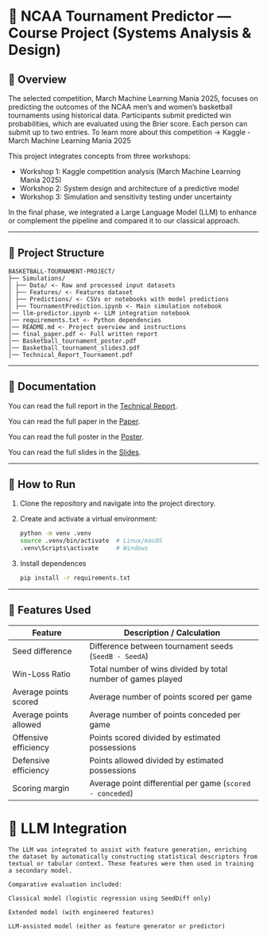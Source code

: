 # 🏀 NCAA Tournament Predictor — Course Project (Systems Analysis & Design)

## 📌 Overview
The selected competition, March Machine Learning Mania 2025, focuses on predicting the outcomes of the NCAA men’s and women’s basketball tournaments using historical data. Participants submit predicted win probabilities, which are evaluated using the Brier score. Each person can submit up to two entries.
To learn more about this competition -> Kaggle - March Machine Learning Mania 2025

This project integrates concepts from three workshops:

- Workshop 1: Kaggle competition analysis (March Machine Learning Mania 2025)
- Workshop 2: System design and architecture of a predictive model
- Workshop 3: Simulation and sensitivity testing under uncertainty

In the final phase, we integrated a Large Language Model (LLM) to enhance or complement the pipeline and compared it to our classical approach.

---

## 🔧 Project Structure

    BASKETBALL-TOURNAMENT-PROJECT/
    ├── Simulations/
    │ ├── Data/ <- Raw and processed input datasets
    │ ├── Features/ <- Features dataset
    │ ├── Predictions/ <- CSVs or notebooks with model predictions
    │ ├── TournamentPrediction.ipynb <- Main simulation notebook
    │── llm-predictor.ipynb <- LLM integration notebook
    │── requirements.txt <- Python dependencies
    │── README.md <- Project overview and instructions
    │── final_paper.pdf <- Full written report
    │── Basketball_tournament_poster.pdf
    │── Basketball_tournament_slides3.pdf
    │── Technical_Report_Tournament.pdf

---
## 📁 Documentation
You can read the full report in the [Technical Report](./Technical_Report_Tournament3.pdf).

You can read the full paper in the [Paper](./final_paper.pdf).

You can read the full poster in the [Poster](./Basketball_tournament_poster.pdf).

You can read the full slides in the [Slides](./Basketball_tournament_slides3.pdf).



---
## 🚀 How to Run

1. Clone the repository and navigate into the project directory.

2. Create and activate a virtual environment:

    ```bash
    python -m venv .venv
    source .venv/bin/activate  # Linux/macOS
    .venv\Scripts\activate     # Windows

3.  Install dependences 
    ```bash
    pip install -r requirements.txt

----
## 🧠 Features Used

| Feature                | Description / Calculation                                      |
|------------------------|----------------------------------------------------------------|
| Seed difference        | Difference between tournament seeds (`SeedB - SeedA`)         |
| Win-Loss Ratio         | Total number of wins divided by total number of games played  |
| Average points scored  | Average number of points scored per game                      |
| Average points allowed | Average number of points conceded per game                    |
| Offensive efficiency   | Points scored divided by estimated possessions                |
| Defensive efficiency   | Points allowed divided by estimated possessions               |
| Scoring margin         | Average point differential per game (`scored - conceded`)     |


# 🤖 LLM Integration
    The LLM was integrated to assist with feature generation, enriching the dataset by automatically constructing statistical descriptors from textual or tabular context. These features were then used in training a secondary model.

    Comparative evaluation included:

    Classical model (logistic regression using SeedDiff only)

    Extended model (with engineered features)

    LLM-assisted model (either as feature generator or predictor)

